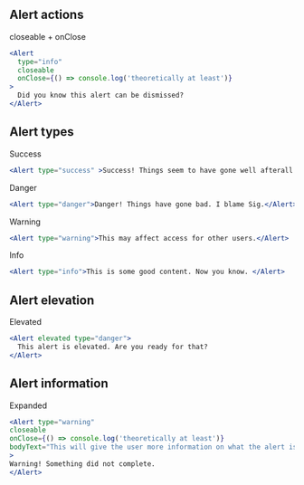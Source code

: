 ## Alert actions

closeable + onClose

```jsx
<Alert
  type="info"
  closeable
  onClose={() => console.log('theoretically at least')}
>
  Did you know this alert can be dismissed?
</Alert>
```

## Alert types

Success

```jsx
<Alert type="success" >Success! Things seem to have gone well afterall.</Alert>
```

Danger

```jsx
<Alert type="danger">Danger! Things have gone bad. I blame Sig.</Alert>
```

Warning

```jsx
<Alert type="warning">This may affect access for other users.</Alert>
```

Info

```jsx
<Alert type="info">This is some good content. Now you know. </Alert>
```

## Alert elevation

Elevated

```jsx
<Alert elevated type="danger">
  This alert is elevated. Are you ready for that?
</Alert>
```

## Alert information

Expanded

```jsx
<Alert type="warning" 
closeable 
onClose={() => console.log('theoretically at least')}
bodyText="This will give the user more information on what the alert is about."
>
Warning! Something did not complete.
</Alert>
```
